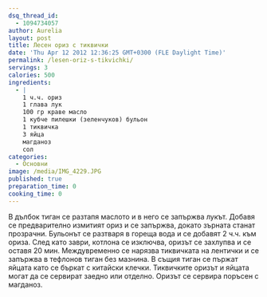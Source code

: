 ```yaml
---
dsq_thread_id:
  - 1094734057
author: Aurelia
layout: post
title: Лесен ориз с тиквички
date: 'Thu Apr 12 2012 12:36:25 GMT+0300 (FLE Daylight Time)'
permalink: /lesen-oriz-s-tikvichki/
servings: 3
calories: 500
ingredients:
  - |
    1 ч.ч. ориз
    1 глава лук
    100 гр краве масло
    1 кубче пилешки (зеленчуков) бульон
    1 тиквичка
    3 яйца
    магданоз
    сол
categories:
  - Основни
image: /media/IMG_4229.JPG
published: true
preparation_time: 0
cooking_time: 0
---
```

В дълбок тиган се разтапя маслото и в него се запържва лукът. Добавя се предварително измитият ориз и се запържва, докато зърната станат прозрачни. Бульонът се разтваря в гореща вода и се добавят 2 ч.ч. към ориза. След като заври, котлона се изключва, оризът се захлупва и се оставя 20 мин. Междувременно се нарязва тиквичката на лентички и се запържва в тефлонов тиган без мазнина. В същия тиган се пържат яйцата като се бъркат с китайски клечки. Тиквичките оризът и яйцата могат да се сервират заедно или отделно. Оризът се сервира поръсен с магданоз.

